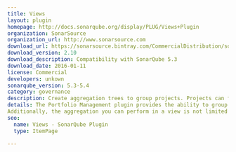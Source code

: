 ```yaml
---
title: Views
layout: plugin
homepage: http://docs.sonarqube.org/display/PLUG/Views+Plugin
organization: SonarSource
organization_url: http://www.sonarsource.com
download_url: https://sonarsource.bintray.com/CommercialDistribution/sonar-views-plugin/sonar-views-plugin-2.10.jar
download_version: 2.10
download_description: Compatibility with SonarQube 5.3
download_date: 2016-01-11
license: Commercial
developers: unkown
sonarqube_version: 5.3-5.4
category: governance
description: Create aggregation trees to group projects. Projects can for instance be grouped by applications, applications by team, teams by department.
details: The Portfolio Management plugin provides the ability to group projects and sub-views, and compute measures on the aggregation. Further, a “project” dashboard is available for each view, with the same ability to drill down for details that you have with a project.
Additionally, the aggregation you can perform in a view is not limited to projects hosted on the current SonarQube server, but can also be extended to remote SonarQube servers. Each view has a tree structure, and can contain an unlimited number of projects and sub-views.
seo:
  name: Views - SonarQube Plugin
  type: ItemPage

---
```

